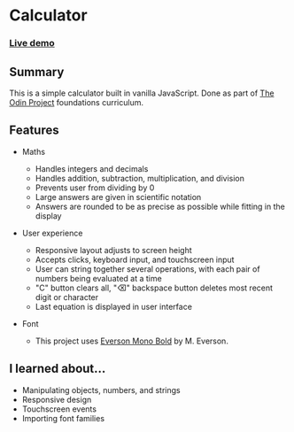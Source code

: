# Calculator

### [Live demo](https://s-hens.github.io/calculator/)

## Summary

This is a simple calculator built in vanilla JavaScript. Done as part of [The Odin Project](https://www.theodinproject.com/) foundations curriculum.

## Features

- Maths
	- Handles integers and decimals
	- Handles addition, subtraction, multiplication, and division
	- Prevents user from dividing by 0
	- Large answers are given in scientific notation
	- Answers are rounded to be as precise as possible while fitting in the display

- User experience
	- Responsive layout adjusts to screen height
	- Accepts clicks, keyboard input, and touchscreen input
	- User can string together several operations, with each pair of numbers being evaluated at a time
	- "C" button clears all, "⌫" backspace button deletes most recent digit or character
	- Last equation is displayed in user interface

- Font
	- This project uses [Everson Mono Bold](https://www.evertype.com/emono/) by M. Everson.

## I learned about...

- Manipulating objects, numbers, and strings
- Responsive design
- Touchscreen events
- Importing font families
